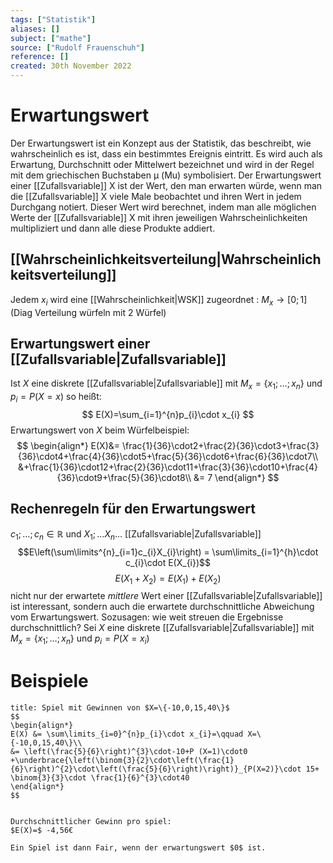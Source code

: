 ```yaml
---
tags: ["Statistik"]
aliases: []
subject: ["mathe"]
source: ["Rudolf Frauenschuh"]
reference: []
created: 30th November 2022
---
```


# Erwartungswert
Der Erwartungswert ist ein Konzept aus der Statistik, das beschreibt, wie wahrscheinlich es ist, dass ein bestimmtes Ereignis eintritt.
Es wird auch als Erwartung, Durchschnitt oder Mittelwert bezeichnet und wird in der Regel mit dem griechischen Buchstaben μ (Mu) symbolisiert.
Der Erwartungswert einer [[Zufallsvariable]] X ist der Wert, den man erwarten würde, wenn man die [[Zufallsvariable]] X viele Male beobachtet und ihren Wert in jedem Durchgang notiert. Dieser Wert wird berechnet, indem man alle möglichen Werte der [[Zufallsvariable]] X mit ihren jeweiligen Wahrscheinlichkeiten multipliziert und dann alle diese Produkte addiert.


## [[Wahrscheinlichkeitsverteilung|Wahrscheinlichkeitsverteilung]]
Jedem $x_{i}$ wird eine [[Wahrscheinlichkeit|WSK]] zugeordnet :
$M_{x}\rightarrow [0;1]$
(Diag Verteilung würfeln mit 2 Würfel)
## Erwartungswert einer [[Zufallsvariable|Zufallsvariable]]
Ist $X$ eine diskrete [[Zufallsvariable|Zufallsvariable]] mit $M_{x}=\{x_{1};\dots;x_{n}\}$ und $p_{i}=P(X=x)$ so heißt:
$$
E(X)=\sum_{i=1}^{n}p_{i}\cdot x_{i}
$$
Erwartungswert von $X$ beim Würfelbeispiel:
$$
\begin{align*}
E(X)&= \frac{1}{36}\cdot2+\frac{2}{36}\cdot3+\frac{3}{36}\cdot4+\frac{4}{36}\cdot5+\frac{5}{36}\cdot6+\frac{6}{36}\cdot7\\
&+\frac{1}{36}\cdot12+\frac{2}{36}\cdot11+\frac{3}{36}\cdot10+\frac{4}{36}\cdot9+\frac{5}{36}\cdot8\\
&= 7
\end{align*}
$$
## Rechenregeln für den Erwartungswert
$c_{1};\dots ;c_{n}\in \mathbb{R}$ und $X_{1}; \dots X_{n}\dots$ [[Zufallsvariable|Zufallsvariable]]
$$E\left(\sum\limits^{n}_{i=1}c_{i}X_{i}\right) = \sum\limits_{i=1}^{h}\cdot c_{i}\cdot E(X_{i})$$
$$E(X_{1}+X_{2})=E(X_{1})+E(X_{2})$$
nicht nur der erwartete *mittlere* Wert einer [[Zufallsvariable|Zufallsvariable]] ist interessant, sondern auch die erwartete durchschnittliche Abweichung vom Erwartungswert.
Sozusagen: wie weit streuen die Ergebnisse durchschnittlich?
Sei $X$ eine diskrete [[Zufallsvariable|Zufallsvariable]] mit $M_{x}=\{x_{1};\dots;x_{n}\}$
und $p_{i}=P(X=x_{i})$


# Beispiele

```ad-example 
title: Spiel mit Gewinnen von $X=\{-10,0,15,40\}$
$$
\begin{align*}
E(X) &= \sum\limits_{i=0}^{n}p_{i}\cdot x_{i}=\qquad X=\{-10,0,15,40\}\\
&= \left(\frac{5}{6}\right)^{3}\cdot-10+P (X=1)\cdot0 +\underbrace{\left(\binom{3}{2}\cdot\left(\frac{1}{6}\right)^{2}\cdot\left(\frac{5}{6}\right)\right)}_{P(X=2)}\cdot 15+ \binom{3}{3}\cdot \frac{1}{6}^{3}\cdot40
\end{align*}
$$


Durchschnittlicher Gewinn pro spiel:
$E(X)=$ -4,56€

Ein Spiel ist dann Fair, wenn der erwartungswert $0$ ist.
```
